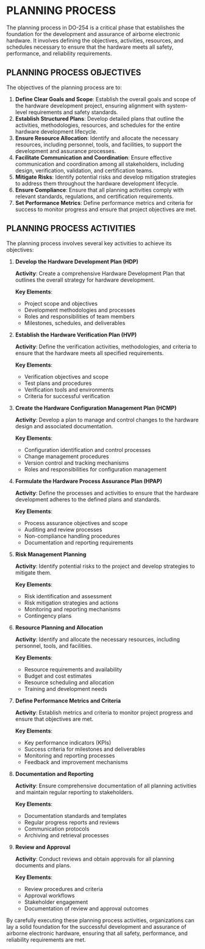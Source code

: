 # PLANNING PROCESS

The planning process in DO-254 is a critical phase that establishes the foundation for the development and assurance of airborne electronic hardware. It involves defining the objectives, activities, resources, and schedules necessary to ensure that the hardware meets all safety, performance, and reliability requirements.

## PLANNING PROCESS OBJECTIVES

The objectives of the planning process are to:

1. **Define Clear Goals and Scope**: Establish the overall goals and scope of the hardware development project, ensuring alignment with system-level requirements and safety standards.
2. **Establish Structured Plans**: Develop detailed plans that outline the activities, methodologies, resources, and schedules for the entire hardware development lifecycle.
3. **Ensure Resource Allocation**: Identify and allocate the necessary resources, including personnel, tools, and facilities, to support the development and assurance processes.
4. **Facilitate Communication and Coordination**: Ensure effective communication and coordination among all stakeholders, including design, verification, validation, and certification teams.
5. **Mitigate Risks**: Identify potential risks and develop mitigation strategies to address them throughout the hardware development lifecycle.
6. **Ensure Compliance**: Ensure that all planning activities comply with relevant standards, regulations, and certification requirements.
7. **Set Performance Metrics**: Define performance metrics and criteria for success to monitor progress and ensure that project objectives are met.

## PLANNING PROCESS ACTIVITIES

The planning process involves several key activities to achieve its objectives:

1. **Develop the Hardware Development Plan (HDP)**

   **Activity**: Create a comprehensive Hardware Development Plan that outlines the overall strategy for hardware development.

   **Key Elements**:

   - Project scope and objectives
   - Development methodologies and processes
   - Roles and responsibilities of team members
   - Milestones, schedules, and deliverables

2. **Establish the Hardware Verification Plan (HVP)**

   **Activity**: Define the verification activities, methodologies, and criteria to ensure that the hardware meets all specified requirements.

   **Key Elements**:

   - Verification objectives and scope
   - Test plans and procedures
   - Verification tools and environments
   - Criteria for successful verification

3. **Create the Hardware Configuration Management Plan (HCMP)**

   **Activity**: Develop a plan to manage and control changes to the hardware design and associated documentation.

   **Key Elements**:

   - Configuration identification and control processes
   - Change management procedures
   - Version control and tracking mechanisms
   - Roles and responsibilities for configuration management

4. **Formulate the Hardware Process Assurance Plan (HPAP)**

   **Activity**: Define the processes and activities to ensure that the hardware development adheres to the defined plans and standards.

   **Key Elements**:

   - Process assurance objectives and scope
   - Auditing and review processes
   - Non-compliance handling procedures
   - Documentation and reporting requirements

5. **Risk Management Planning**

   **Activity**: Identify potential risks to the project and develop strategies to mitigate them.

   **Key Elements**:

   - Risk identification and assessment
   - Risk mitigation strategies and actions
   - Monitoring and reporting mechanisms
   - Contingency plans

6. **Resource Planning and Allocation**

   **Activity**: Identify and allocate the necessary resources, including personnel, tools, and facilities.

   **Key Elements**:

   - Resource requirements and availability
   - Budget and cost estimates
   - Resource scheduling and allocation
   - Training and development needs

7. **Define Performance Metrics and Criteria**

   **Activity**: Establish metrics and criteria to monitor project progress and ensure that objectives are met.

   **Key Elements**:

   - Key performance indicators (KPIs)
   - Success criteria for milestones and deliverables
   - Monitoring and reporting processes
   - Feedback and improvement mechanisms

8. **Documentation and Reporting**

   **Activity**: Ensure comprehensive documentation of all planning activities and maintain regular reporting to stakeholders.

   **Key Elements**:

   - Documentation standards and templates
   - Regular progress reports and reviews
   - Communication protocols
   - Archiving and retrieval processes

9. **Review and Approval**

   **Activity**: Conduct reviews and obtain approvals for all planning documents and plans.

   **Key Elements**:

   - Review procedures and criteria
   - Approval workflows
   - Stakeholder engagement
   - Documentation of review and approval outcomes

By carefully executing these planning process activities, organizations can lay a solid foundation for the successful development and assurance of airborne electronic hardware, ensuring that all safety, performance, and reliability requirements are met.

